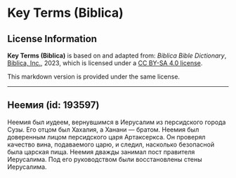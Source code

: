 # Key Terms (Biblica)

## License Information

**Key Terms (Biblica)** is based on and adapted from: _Biblica Bible Dictionary_, [Biblica, Inc.](https://www.biblica.com/), 2023, which is licensed under a [CC BY-SA 4.0 license](https://creativecommons.org/licenses/by-sa/4.0/legalcode.en).

This markdown version is provided under the same license.



--------------------------------

## Неемия (id: 193597)

Неемия был иудеем, вернувшимся в Иерусалим из персидского города Сузы. Его отцом был Хахалия, а Ханани — братом. Неемия был доверенным лицом персидского царя Артаксеркса. Он проверял качество вина, подаваемого царю, и следил, насколько безопасной была царская пища. Неемия дважды занимал пост правителя Иерусалима. Под его руководством были восстановлены стены Иерусалима.


